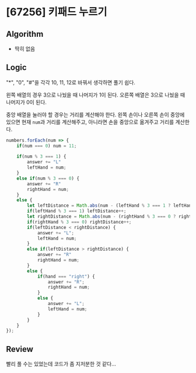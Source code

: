 # [67256] 키패드 누르기
## Algorithm
- 딱히 없음
## Logic
"*", "0", "#"을 각각 10, 11, 12로 바꿔서 생각하면 풀기 쉽다.

왼쪽 배열의 경우 3으로 나눴을 때 나머지가 1이 된다.
오른쪽 배열은 3으로 나눴을 때 나머지가 0이 된다.

중앙 배열을 눌러야 할 경우는 거리를 계산해야 한다.
왼쪽 손이나 오른쪽 손이 중앙에 있으면 현재 `num`과 거리를 계산해주고, 아니라면 손을 중앙으로 옮겨주고 거리를 계산한다.

```js
numbers.forEach(num => {
    if(num === 0) num = 11;
    
    if(num % 3 === 1) {
        answer += "L"
        leftHand = num;
    }
    else if(num % 3 === 0) { 
        answer += "R"
        rightHand = num;
    }
    else {
        let leftDistance = Math.abs(num - (leftHand % 3 === 1 ? leftHand + 1 : leftHand)) / 3;
        if(leftHand % 3 === 1) leftDistance++;
        let rightDistance = Math.abs(num - (rightHand % 3 === 0 ? rightHand - 1 : rightHand)) / 3;
        if(rightHand % 3 === 0) rightDistance++;
        if(leftDistance < rightDistance) {
            answer += "L";
            leftHand = num;
        }
        else if(leftDistance > rightDistance) {
            answer += "R"
            rightHand = num;
        }
        else {
            if(hand === "right") {
                answer += "R";
                rightHand = num;
            }
            else {
                answer += "L";
                leftHand = num;
            }
        }
    }
});
```

## Review
빨리 풀 수는 있었는데 코드가 좀 지저분한 것 같다...